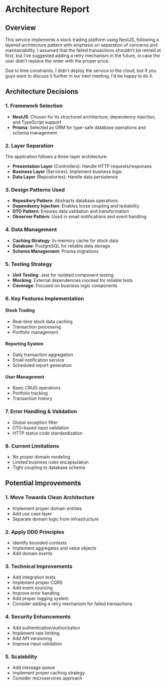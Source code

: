 # Architecture Report

## Overview

This service implements a stock trading platform using NestJS, following a layered architecture pattern with emphasis on separation of concerns and maintainability.
I assumed that the failed transactions shouldn't be retried at first, but I've suggested adding a retry mechanism in the future, in case the user didn't replace the order with the proper price.

Due to time constraints, I didn't deploy the service to the cloud, but if you guys want to discuss it further in our next meeting, I'd be happy to do it.

## Architecture Decisions

### 1. Framework Selection

- **NestJS**: Chosen for its structured architecture, dependency injection, and TypeScript support
- **Prisma**: Selected as ORM for type-safe database operations and schema management

### 2. Layer Separation

The application follows a three-layer architecture:

- **Presentation Layer** (Controllers): Handle HTTP requests/responses
- **Business Layer** (Services): Implement business logic
- **Data Layer** (Repositories): Handle data persistence

### 3. Design Patterns Used

- **Repository Pattern**: Abstracts database operations
- **Dependency Injection**: Enables loose coupling and testability
- **DTO Pattern**: Ensures data validation and transformation
- **Observer Pattern**: Used in email notifications and event handling

### 4. Data Management

- **Caching Strategy**: In-memory cache for stock data
- **Database**: PostgreSQL for reliable data storage
- **Schema Management**: Prisma migrations

### 5. Testing Strategy

- **Unit Testing**: Jest for isolated component testing
- **Mocking**: External dependencies mocked for reliable tests
- **Coverage**: Focused on business logic components

### 6. Key Features Implementation

#### Stock Trading

- Real-time stock data caching
- Transaction processing
- Portfolio management

#### Reporting System

- Daily transaction aggregation
- Email notification service
- Scheduled report generation

#### User Management

- Basic CRUD operations
- Portfolio tracking
- Transaction history

### 7. Error Handling & Validation

- Global exception filter
- DTO-based input validation
- HTTP status code standardization

### 8. Current Limitations

- No proper domain modeling
- Limited business rules encapsulation
- Tight coupling to database schema

## Potential Improvements

### 1. Move Towards Clean Architecture

- Implement proper domain entities
- Add use case layer
- Separate domain logic from infrastructure

### 2. Apply DDD Principles

- Identify bounded contexts
- Implement aggregates and value objects
- Add domain events

### 3. Technical Improvements

- Add integration tests
- Implement proper CQRS
- Add event sourcing
- Improve error handling
- Add proper logging system
- Consider adding a retry mechanism for failed transactions

### 4. Security Enhancements

- Add authentication/authorization
- Implement rate limiting
- Add API versioning
- Improve input validation

### 5. Scalability

- Add message queue
- Implement proper caching strategy
- Consider microservices approach
